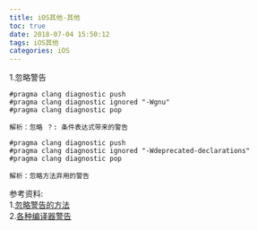 ```yaml
---
title: iOS其他-其他
toc: true
date: 2018-07-04 15:50:12
tags: iOS其他
categories: iOS
---
```


1.忽略警告

<!-- more -->

	#pragma clang diagnostic push
	#pragma clang diagnostic ignored "-Wgnu"
	#pragma clang diagnostic pop
	
	解析：忽略 ？: 条件表达式带来的警告
	
	#pragma clang diagnostic push
	#pragma clang diagnostic ignored "-Wdeprecated-declarations"
	#pragma clang diagnostic pop

	解析：忽略方法弃用的警告

参考资料:<br>
1.[忽略警告的方法](https://www.jianshu.com/p/9fbb9b8ed5fb)<br>
2.[各种编译器警告](http://fuckingclangwarnings.com/#semantic)<br>